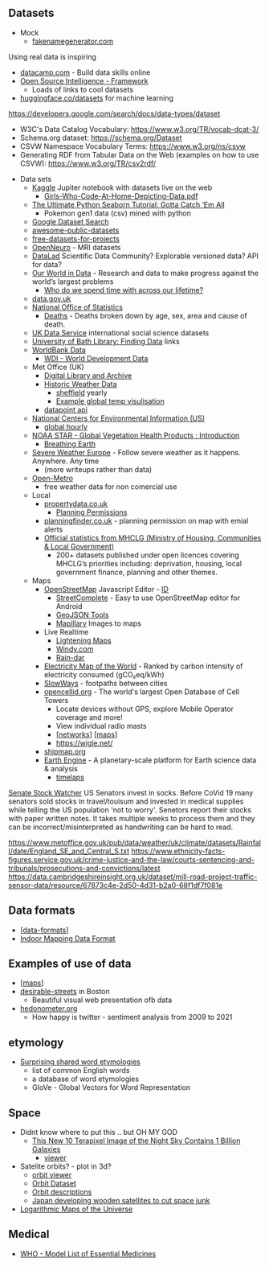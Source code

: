 Datasets
--------

* Mock
    * [fakenamegenerator.com](https://www.fakenamegenerator.com/)

Using real data is inspiring

* [datacamp.com](https://www.datacamp.com/) - Build data skills online
* [Open Source Intelligence - Framework](https://osintframework.com/)
    * Loads of links to cool datasets
* [huggingface.co/datasets](https://huggingface.co/datasets) for machine learning

https://developers.google.com/search/docs/data-types/dataset
- W3C's Data Catalog Vocabulary: https://www.w3.org/TR/vocab-dcat-3/
- Schema.org dataset: https://schema.org/Dataset
- CSVW Namespace Vocabulary Terms: https://www.w3.org/ns/csvw
- Generating RDF from Tabular Data on the Web (examples on how to use CSVW): https://www.w3.org/TR/csv2rdf/ 

* Data sets
    * [Kaggle](https://www.kaggle.com/) Jupiter notebook with datasets live on the web
        * [Girls-Who-Code-At-Home-Depicting-Data.pdf](https://girlswhocode.com/assets/downloads/craft-prod/downloads/Girls-Who-Code-At-Home-Depicting-Data.pdf)
    * [The Ultimate Python Seaborn Tutorial: Gotta Catch ‘Em All](https://elitedatascience.com/python-seaborn-tutorial)
        * Pokemon gen1 data (csv) mined with python
    * [Google Dataset Search](https://datasetsearch.research.google.com/)
    * [awesome-public-datasets](https://github.com/awesomedata/awesome-public-datasets)
    * [free-datasets-for-projects](https://www.dataquest.io/blog/free-datasets-for-projects/)
    * [OpenNeuro](https://openneuro.org/) - MRI datasets
    * [DataLad](https://www.datalad.org/) Scientific Data Community? Explorable versioned data? API for data?
    * [Our World in Data](https://ourworldindata.org/) - Research and data to make progress against the world’s largest problems
        * [Who do we spend time with across our lifetime?](https://ourworldindata.org/time-with-others-lifetime)
    * [data.gov.uk](https://data.gov.uk/)
    * [National Office of Statistics](https://www.ons.gov.uk/)
        * [Deaths](https://www.ons.gov.uk/peoplepopulationandcommunity/birthsdeathsandmarriages/deaths) - Deaths broken down by age, sex, area and cause of death.
    * [UK Data Service](https://www.ukdataservice.ac.uk/) international social science datasets
    * [University of Bath Library: Finding Data](https://library.bath.ac.uk/research-data/finding-data/home) links
    * [WorldBank Data](https://data.worldbank.org/)
        * [WDI - World Development Data](https://datatopics.worldbank.org/world-development-indicators/)
    * Met Office (UK)
        * [Digital Library and Archive](https://digital.nmla.metoffice.gov.uk/)
        * [Historic Weather Data](https://www.metoffice.gov.uk/climate/uk/data)
            * [sheffield](https://www.metoffice.gov.uk/pub/data/weather/uk/climate/stationdata/sheffielddata.txt) yearly
            * [Example global temp visulisation](https://twitter.com/anttilip/status/1217529718938820610)
        * [datapoint api](https://www.metoffice.gov.uk/datapoint)
    * [National Centers for Environmental Information (US)](https://www.ncei.noaa.gov/)
        * [global hourly](https://www.ncei.noaa.gov/data/global-hourly/)
    * [NOAA STAR - Global Vegetation Health Products : Introduction](https://www.star.nesdis.noaa.gov/smcd/emb/vci/VH/index.php)
        * [Breathing Earth](http://www.p01.org/breathing_earth/)
    * [Severe Weather Europe](https://www.severe-weather.eu/) - Follow severe weather as it happens. Anywhere. Any time
        * (more writeups rather than data)
    * [Open-Metro](https://open-meteo.com/en/docs)
        * free weather data for non comercial use
    * Local
        * [propertydata.co.uk](https://propertydata.co.uk/)
            * [Planning Permissions](https://propertydata.co.uk/api/documentation/planning)
        * [planningfinder.co.uk](https://www.planningfinder.co.uk/) - planning permission on map with emial alerts
        * [Official statistics from MHCLG (Ministry of Housing, Communities & Local Government)](https://opendatacommunities.org/)
            * 200+ datasets published under open licences covering MHCLG’s priorities including: deprivation, housing, local government finance, planning and other themes.
    * Maps
        * [OpenStreetMap](https://www.openstreetmap.org) Javascript Editor - [ID](https://wiki.openstreetmap.org/wiki/ID)
            * [StreetComplete](https://github.com/streetcomplete/StreetComplete) - Easy to use OpenStreetMap editor for Android 
            * [GeoJSON Tools](https://geoman.io/)
            * [Mapillary](https://www.mapillary.com/) Images to maps
        * Live Realtime
            * [Lightening Maps](https://www.lightningmaps.org/)
            * [Windy.com](https://www.windy.com/)
            * [Rain-dar](https://meteoradar.co.uk/realtime-rainradar)
        * [Electricity Map of the World](https://www.electricitymap.org/) - Ranked by carbon intensity of electricity consumed (gCO₂eq/kWh)
        * [SlowWays](https://slowways.uk/) - footpaths between cities
        * [opencellid.org](https://www.opencellid.org/) - The world's largest Open Database of Cell Towers
            * Locate devices without GPS, explore Mobile Operator coverage and more!
            * View individual radio masts
            * [[networks]] [[maps]]
            * https://wigle.net/
        * [shipmap.org](https://www.shipmap.org/)
        * [Earth Engine](https://earthengine.google.com/) - A planetary-scale platform for Earth science data & analysis
            * [timelaps](https://earthengine.google.com/timelapse/)


[Senate Stock Watcher](https://senatestockwatcher.com/) US Senators invest in socks. Before CoVid 19 many senators sold stocks in travel/touisum and invested in medical supplies while telling the US population 'not to worry'. Senetors report their stocks with paper written notes. It takes multiple weeks to process them and they can be incorrect/misinterpreted as handwriting can be hard to read.

https://www.metoffice.gov.uk/pub/data/weather/uk/climate/datasets/Rainfall/date/England_SE_and_Central_S.txt
https://www.ethnicity-facts-figures.service.gov.uk/crime-justice-and-the-law/courts-sentencing-and-tribunals/prosecutions-and-convictions/latest
https://data.cambridgeshireinsight.org.uk/dataset/mill-road-project-traffic-sensor-data/resource/67873c4e-2d50-4d31-b2a0-68f1df7f081e



Data formats
------------
* [[data-formats]]
* [Indoor Mapping Data Format](https://register.apple.com/resources/imdf/)

Examples of use of data
-----------------------
* [[maps]]
* [desirable-streets](https://senseable.mit.edu/desirable-streets/) in Boston
    * Beautiful visual web presentation ofb data
* [hedonometer.org](https://hedonometer.org/)
    * How happy is twitter - sentiment analysis from 2009 to 2021

etymology
---------

* [Surprising shared word etymologies](https://www.danielde.dev/blog/surprising-shared-word-etymologies/)
    * list of common English words
    * a database of word etymologies
    * GloVe - Global Vectors for Word Representation

Space
-----

* Didnt know where to put this .. but OH MY GOD
    * [This New 10 Terapixel Image of the Night Sky Contains 1 Billion Galaxies](https://kottke.org/21/02/10-terapixel-image-of-the-night-sky)
        * [viewer](https://viewer.legacysurvey.org/#IC%202442)
* Satelite orbits? - plot in 3d?
    * [orbit viewer](http://stuffin.space/)
    * [Orbit Dataset](https://www.ucsusa.org/resources/satellite-database)
    * [Orbit descriptions](https://earthobservatory.nasa.gov/features/OrbitsCatalog)
    * [Japan developing wooden satellites to cut space junk](https://www.bbc.co.uk/news/business-55463366)
* [Logarithmic Maps of the Universe](https://www.astro.princeton.edu/universe/)

Medical
-------

* [WHO - Model List of Essential Medicines](https://list.essentialmeds.org/)

[//begin]: # "Autogenerated link references for markdown compatibility"
[networks]: networks.md "Networks"
[maps]: maps.md "Maps"
[data-formats]: data-formats.md "Data Formats"
[//end]: # "Autogenerated link references"